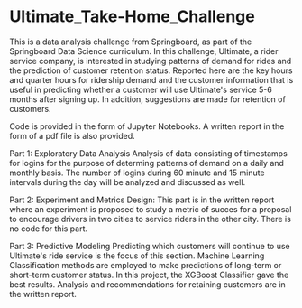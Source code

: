 # Ultimate_Take-Home_Challenge

This is a data analysis challenge from Springboard, as part of the Springboard Data Science curriculum.
In this challenge, Ultimate, a rider service company, is interested in studying patterns of demand for rides
and the prediction of customer retention status. Reported here are the key hours and quarter hours for ridership demand
and the customer information that is useful in predicting whether a customer will use Ultimate's service 5-6 months after signing up.
In addition, suggestions are made for retention of customers.

Code is provided in the form of Jupyter Notebooks.
A written report in the form of a pdf file is also provided. 

Part 1: Exploratory Data Analysis 
Analysis of data consisting of timestamps for logins for the purpose of determing patterns of demand on
a daily and monthly basis. The number of logins during 60 minute and 15 minute intervals during the day will be analyzed and discussed as well.


Part 2: Experiment and Metrics Design:
This part is in the written report where an experiment is proposed to study a metric of succes for a proposal to encourage drivers in two cities to service riders in the other city. There is no code for this part.

Part 3: Predictive Modeling
Predicting which customers will continue to use Ultimate's ride service is the focus of this section.
Machine Learning Classification methods are employed to make predictions of long-term or short-term customer
status. In this project, the XGBoost Classifier gave the best results. Analysis and recommendations for
retaining customers are in the written report. 
